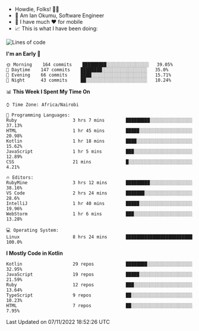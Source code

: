 
* Howdie, Folks! 👋🤓
* 🤪 Am Ian Okumu, Software Engineer
* 📱 I have much ❤️ for mobile
* 📈 This is what I have been doing:
  
<!-- <a href="https://otsembo.github.io/OtsemboPortfolio/" style="margin-right:.5%; margin-top=.5%;">
  <img align="center" src="https://github-readme-stats.vercel.app/api/top-langs/?username=otsembo&layout=compact" />
</a> -->

<!--START_SECTION:waka-->
![Lines of code](https://img.shields.io/badge/From%20Hello%20World%20I%27ve%20Written-791%20Thousand%20lines%20of%20code-blue)

**I'm an Early 🐤** 

```text
🌞 Morning    164 commits    █████████░░░░░░░░░░░░░░░░   39.05% 
🌆 Daytime    147 commits    ████████░░░░░░░░░░░░░░░░░   35.0% 
🌃 Evening    66 commits     ████░░░░░░░░░░░░░░░░░░░░░   15.71% 
🌙 Night      43 commits     ██░░░░░░░░░░░░░░░░░░░░░░░   10.24%

```


📊 **This Week I Spent My Time On** 

```text
⌚︎ Time Zone: Africa/Nairobi

💬 Programming Languages: 
Ruby                     3 hrs 7 mins        █████████░░░░░░░░░░░░░░░░   37.13% 
HTML                     1 hr 45 mins        █████░░░░░░░░░░░░░░░░░░░░   20.98% 
Kotlin                   1 hr 18 mins        ████░░░░░░░░░░░░░░░░░░░░░   15.62% 
JavaScript               1 hr 5 mins         ███░░░░░░░░░░░░░░░░░░░░░░   12.89% 
CSS                      21 mins             █░░░░░░░░░░░░░░░░░░░░░░░░   4.21%

🔥 Editors: 
RubyMine                 3 hrs 12 mins       █████████░░░░░░░░░░░░░░░░   38.16% 
VS Code                  2 hrs 24 mins       ███████░░░░░░░░░░░░░░░░░░   28.6% 
IntelliJ                 1 hr 40 mins        █████░░░░░░░░░░░░░░░░░░░░   19.96% 
WebStorm                 1 hr 6 mins         ███░░░░░░░░░░░░░░░░░░░░░░   13.28%

💻 Operating System: 
Linux                    8 hrs 24 mins       █████████████████████████   100.0%

```

**I Mostly Code in Kotlin** 

```text
Kotlin                   29 repos            ████████░░░░░░░░░░░░░░░░░   32.95% 
JavaScript               19 repos            █████░░░░░░░░░░░░░░░░░░░░   21.59% 
Ruby                     12 repos            ███░░░░░░░░░░░░░░░░░░░░░░   13.64% 
TypeScript               9 repos             ██░░░░░░░░░░░░░░░░░░░░░░░   10.23% 
HTML                     7 repos             ██░░░░░░░░░░░░░░░░░░░░░░░   7.95%

```



 Last Updated on 07/11/2022 18:52:26 UTC
<!--END_SECTION:waka-->

<br />
<br />
<br />
<br />
<br />
  
  </div>
<!---
otsembo/otsembo is a ✨ special ✨ repository because its `README.md` (this file) appears on your GitHub profile.
You can click the Preview link to take a look at your changes.
--->
